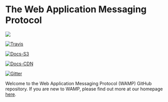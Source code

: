# The Web Application Messaging Protocol

[![](https://badges.gitter.im/Join%20Chat.svg)](https://gitter.im/crossbar/WAMP?utm_source=badge&utm_medium=badge&utm_campaign=pr-badge&utm_content=badge)

[![Travis](https://travis-ci.org/wamp-proto/wamp-proto.svg?branch=master)](https://travis-ci.org/wamp-proto/wamp-proto)

[![Docs-S3](https://img.shields.io/badge/docs-s3-brightgreen.svg?style=flat)](https://s3.eu-central-1.amazonaws.com/wamp-proto.org/index.html)

[![Docs-CDN](https://img.shields.io/badge/docs-cdn-brightgreen.svg?style=flat)](https://wamp-proto.org/index.html)

[![Gitter](https://badges.gitter.im/Join%20Chat.svg)](https://gitter.im/crossbar/WAMP?utm_source=badge&utm_medium=badge&utm_campaign=pr-badge&utm_content=badge)

Welcome to the Web Application Messaging Protocol (WAMP) GitHub repository.
If you are new to WAMP, please find out more at our homepage [here](https://wamp-proto.org).
